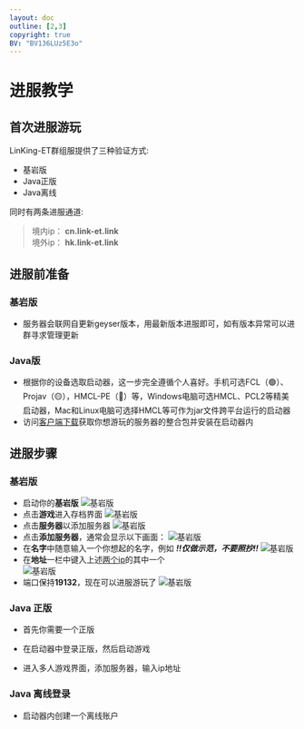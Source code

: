 ```yaml
---
layout: doc
outline: [2,3]
copyright: true
BV: "BV136LUz5E3o"
---
```

# 进服教学

## 首次进服游玩
LinKing-ET群组服提供了三种验证方式:

- 基岩版
- Java正版
- Java离线

同时有两条进服通道:

> 境内ip： **cn.link-et.link** <a id="ip"></a><br>
> 境外ip： **hk.link-et.link**

## 进服前准备

  ### 基岩版
  - 服务器会联网自更新geyser版本，用最新版本进服即可，如有版本异常可以进群寻求管理更新

  ### Java版
  - 根据你的设备选取启动器，这一步完全遵循个人喜好。手机可选FCL（🟢）、Projav（🟡），HMCL-PE（🔴）等，Windows电脑可选HMCL、PCL2等精美启动器，Mac和Linux电脑可选择HMCL等可作为jar文件跨平台运行的启动器
  - 访问[客户端下载](/docs/guide/modpack)获取你想游玩的服务器的整合包并安装在启动器内

## 进服步骤

  ### 基岩版
  - 启动你的**基岩版**
  ![基岩版](/res/img/guide/index/bedrock/frame_000000109.png)
  - 点击**游戏**进入存档界面
  ![基岩版](/res/img/guide/index/bedrock/frame_000000250.png)
  - 点击**服务器**以添加服务器
  ![基岩版](/res/img/guide/index/bedrock/frame_000000293.png)
  - 点击**添加服务器**，通常会显示以下画面：
  ![基岩版](/res/img/guide/index/bedrock/frame_000000357.png)
  - 在**名字**中随意输入一个你想起的名字，例如 ***!!仅做示范，不要照抄!!***
  ![基岩版](/res/img/guide/index/bedrock/frame_000000822.png)
  - 在**地址**一栏中键入上述[两个ip](#ip)的其中一个  
  ![基岩版](/res/img/guide/index/bedrock/frame_000000906.png)
  - 端口保持**19132**，现在可以进服游玩了
  ![基岩版](/res/img/guide/index/bedrock/frame_000001017.png)


  ### Java 正版

  - 首先你需要一个正版

  - 在启动器中登录正版，然后启动游戏

  - 进入多人游戏界面，添加服务器，输入ip地址

  ### Java 离线登录<a id="offline"></a><br>

  - 启动器内创建一个离线账户

<BVideo />
